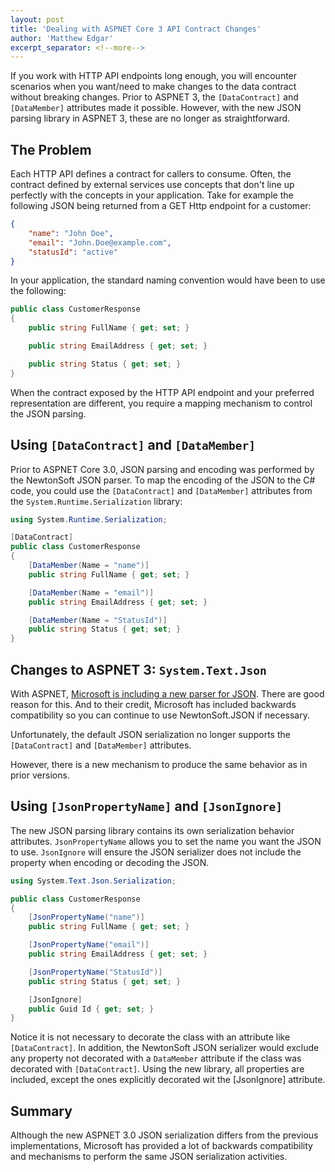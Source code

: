 ```yaml
---
layout: post
title: 'Dealing with ASPNET Core 3 API Contract Changes'
author: 'Matthew Edgar'
excerpt_separator: <!--more-->
---
```


If you work with HTTP API endpoints long enough, you will encounter scenarios when you want/need to make changes to the data contract without breaking changes. Prior to ASPNET 3, the `[DataContract]` and `[DataMember]` attributes made it possible. However, with the new JSON parsing library in ASPNET 3, these are no longer as straightforward.

<!--more-->

## The Problem

Each HTTP API defines a contract for callers to consume. Often, the contract defined by external services use concepts that don't line up perfectly with the concepts in your application. Take for example the following JSON being returned from a GET Http endpoint for a customer:

```json
{
    "name": "John Doe",
    "email": "John.Doe@example.com",
    "statusId": "active"
}
```

In your application, the standard naming convention would have been to use the following:

```csharp
public class CustomerResponse
{
    public string FullName { get; set; }

    public string EmailAddress { get; set; }

    public string Status { get; set; }
}
```

When the contract exposed by the HTTP API endpoint and your preferred representation are different, you require
a mapping mechanism to control the JSON parsing.  

## Using `[DataContract]` and `[DataMember]`

Prior to ASPNET Core 3.0, JSON parsing and encoding was performed by the NewtonSoft JSON parser. To map the encoding
of the JSON to the C# code, you could use the `[DataContract]` and `[DataMember]` attributes from the `System.Runtime.Serialization` library:


```csharp
using System.Runtime.Serialization;

[DataContract]
public class CustomerResponse
{
    [DataMember(Name = "name")]
    public string FullName { get; set; }

    [DataMember(Name = "email")]
    public string EmailAddress { get; set; }

    [DataMember(Name = "StatusId")]
    public string Status { get; set; }
}
```

## Changes to ASPNET 3: `System.Text.Json`

With ASPNET, [Microsoft is including a new parser for JSON][new-library]. There are good reason for this. And to their
credit, Microsoft has included backwards compatibility so you can continue to use NewtonSoft.JSON if necessary.

Unfortunately, the default JSON serialization no longer supports the `[DataContract]` and `[DataMember]` attributes.

However, there is a new mechanism to produce the same behavior as in prior versions.

## Using `[JsonPropertyName]` and `[JsonIgnore]`

The new JSON parsing library contains its own serialization behavior attributes. `JsonPropertyName` allows you to set the 
name you want the JSON to use. `JsonIgnore` will ensure the JSON serializer does not include the property when encoding 
or decoding the JSON.

```csharp
using System.Text.Json.Serialization;

public class CustomerResponse
{
    [JsonPropertyName("name")]
    public string FullName { get; set; }

    [JsonPropertyName("email")]
    public string EmailAddress { get; set; }

    [JsonPropertyName("StatusId")]
    public string Status { get; set; }

    [JsonIgnore]
    public Guid Id { get; set; }
}
```

Notice it is not necessary to decorate the class with an attribute like `[DataContract]`. In addition, the NewtonSoft JSON serializer would exclude any property not decorated with a `DataMember` attribute if the class was decorated with `[DataContract]`. Using the new library, all properties are included, except the ones explicitly decorated wit the [JsonIgnore] attribute.

## Summary

Although the new ASPNET 3.0 JSON serialization differs from the previous implementations, Microsoft has provided a lot of backwards compatibility and mechanisms to perform the same JSON serialization activities. 

[new-library]: https://devblogs.microsoft.com/dotnet/try-the-new-system-text-json-apis/
